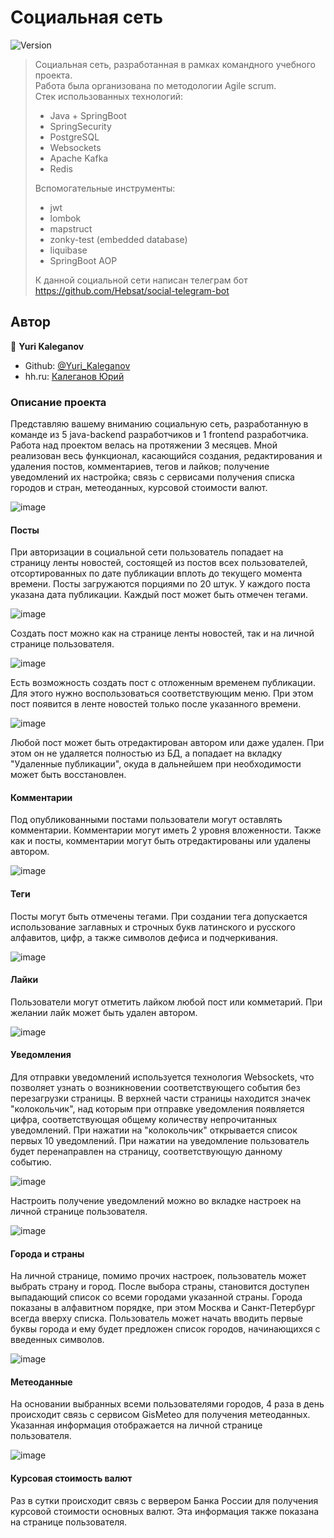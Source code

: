 # Социальная сеть
![Version](https://img.shields.io/badge/version-1.0-blue.svg?cacheSeconds=2592000)

> Социальная сеть, разработанная в рамках командного учебного проекта.<br>
> Работа была организована по методологии Agile scrum.<br>
> Стек использованных технологий: 
> - Java + SpringBoot
> - SpringSeсurity
> - PostgreSQL
> - Websockets
> - Apache Kafka
> - Redis<br>
> 
> Вспомогательные инструменты: 
> - jwt
> - lombok
> - mapstruct
> - zonky-test (embedded database)
> - liquibase
> - SpringBoot AOP <br>
> 
> К данной социальной сети написан телеграм бот https://github.com/Hebsat/social-telegram-bot



## Автор

👤 **Yuri Kaleganov**

* Github: [@Yuri_Kaleganov](https://github.com/Hebsat)
* hh.ru: [Калеганов Юрий](https://spb.hh.ru/resume/aa543f3dff06879f010039ed1f6f4948624661)

### Описание проекта
Представляю вашему вниманию социальную сеть, разработанную в команде из 5 java-backend разработчиков и 1 frontend разработчика. Работа над проектом велась на протяжении 3 месяцев. Мной реализован весь функционал, касающийся создания, редактирования и удаления постов, комментариев, тегов и лайков; получение уведомлений их настройка; связь с сервисами получения списка городов и стран, метеоданных, курсовой стоимости валют.

![image](https://user-images.githubusercontent.com/109655199/224539259-8e4153f9-3765-4757-8992-0fde4ef1c66b.png)

#### Посты
При авторизации в социальной сети пользователь попадает на страницу ленты новостей, состоящей из постов всех пользователей, отсортированных по дате публикации вплоть до текущего момента времени. Посты загружаются порциями по 20 штук. У каждого поста указана дата публикации. Каждый пост может быть отмечен тегами. 

![image](https://user-images.githubusercontent.com/109655199/224539521-3e9285d4-5a04-4a0b-bb6c-a7e9426b1e93.png)

Создать пост можно как на странице ленты новостей, так и на личной странице пользователя.

![image](https://user-images.githubusercontent.com/109655199/224539882-71a26edf-8468-4893-b423-20d415072b5b.png)

Есть возможность создать пост с отложенным временем публикации. Для этого нужно воспользоваться соответствующим меню. При этом пост появится в ленте новостей только после указанного времени.

![image](https://user-images.githubusercontent.com/109655199/224540033-5027a53c-9eac-4667-a1fa-cb231b8c1b7c.png)

Любой пост может быть отредактирован автором или даже удален. При этом он не удаляется полностью из БД, а попадает на вкладку "Удаленные публикации", окуда в дальнейшем при необходимости может быть восстановлен.

#### Комментарии
Под опубликованными постами пользователи могут оставлять комментарии. Комментарии могут иметь 2 уровня вложенности. Также как и посты, комментарии могут быть отредактированы или удалены автором.

![image](https://user-images.githubusercontent.com/109655199/224540393-2e44715f-3cd5-416a-95bc-4d0f97aeeffc.png)

#### Теги
Посты могут быть отмечены тегами. При создании тега допускается использование заглавных и строчных букв латинского и русского алфавитов, цифр, а также символов дефиса и подчеркивания.

![image](https://user-images.githubusercontent.com/109655199/224540743-c61dfd38-ec11-4394-922b-49295fa62278.png)

#### Лайки
Пользователи могут отметить лайком любой пост или комметарий. При желании лайк может быть удален автором.

![image](https://user-images.githubusercontent.com/109655199/224540854-fa692997-9589-403f-b773-5ca94ae75144.png)

#### Уведомления
Для отправки уведомлений используется технология Websockets, что позволяет узнать о возникновении соответствующего события без перезагрузки страницы. В верхней части страницы находится значек "колокольчик", над которым при отправке уведомления появляется цифра, соответствующая общему количеству непрочитанных уведомлений. При нажатии на "колокольчик" открывается список первых 10 уведомлений. При нажатии на уведомление пользователь будет перенаправлен на страницу, соответствующую данному событию.

![image](https://user-images.githubusercontent.com/109655199/224541349-7d413aa1-6668-4a8a-9171-ca92aec09f3b.png)

Настроить получение уведомлений можно во вкладке настроек на личной странице пользователя.

![image](https://user-images.githubusercontent.com/109655199/224541467-a31d3a4d-4297-4928-bcf0-27b2331ef3fc.png)

#### Города и страны
На личной странице, помимо прочих настроек, пользователь может выбрать страну и город. После выбора страны, становится доступен выпадающий список со всеми городами указанной страны. Города показаны в алфавитном порядке, при этом Москва и Санкт-Петербург всегда вверху списка. Пользователь может начать вводить первые буквы города и ему будет предложен список городов, начинающихся с введенных символов.

![image](https://user-images.githubusercontent.com/109655199/224541781-48d67a58-c85a-4ac4-b43b-6151aa458ca8.png)

#### Метеоданные
На основании выбранных всеми пользователями городов, 4 раза в день происходит связь с сервисом GisMeteo для получения метеоданных. Указанная информация отображается на личной странице пользователя.

![image](https://user-images.githubusercontent.com/109655199/224542139-a589bd77-6273-4c2c-8edd-db862f0830ae.png)

#### Курсовая стоимость валют
Раз в сутки происходит связь с вервером Банка России для получения курсовой стоимости основных валют. Эта информация также показана на странице пользователя.

